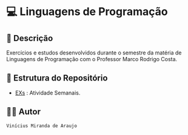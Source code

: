 # 💻 Linguagens de Programação

## 📃 Descrição

Exercícios e estudos desenvolvidos durante o semestre da matéria de Linguagens de Programação com o Professor Marco Rodrigo Costa.

## 📑 Estrutura do Repositório

- [EXs](/LP/EXs/) : Atividade Semanais.

## 👨‍💻 Autor

`Vinícius Miranda de Araujo`